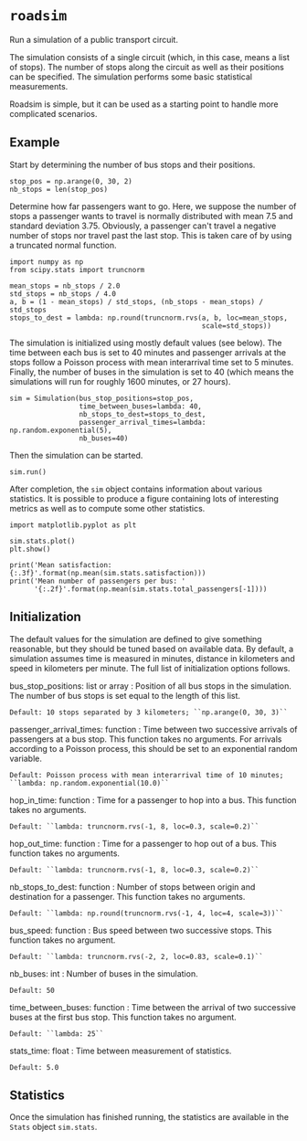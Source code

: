 # `roadsim`

Run a simulation of a public transport circuit.

The simulation consists of a single circuit (which, in this case, means a list
of stops).  The number of stops along the circuit as well as their positions
can be specified.  The simulation performs some basic statistical measurements.

Roadsim is simple, but it can be used as a starting point to handle more
complicated scenarios.


## Example

Start by determining the number of bus stops and their positions.

    stop_pos = np.arange(0, 30, 2)
    nb_stops = len(stop_pos)

Determine how far passengers want to go.  Here, we suppose the number of
stops a passenger wants to travel is normally distributed with mean 7.5 and
standard deviation 3.75.  Obviously, a passenger can't travel a negative number
of stops nor travel past the last stop.  This is taken care of by using a
truncated normal function.

    import numpy as np
    from scipy.stats import truncnorm

    mean_stops = nb_stops / 2.0
    std_stops = nb_stops / 4.0
    a, b = (1 - mean_stops) / std_stops, (nb_stops - mean_stops) / std_stops
    stops_to_dest = lambda: np.round(truncnorm.rvs(a, b, loc=mean_stops,
                                                   scale=std_stops))

The simulation is initialized using mostly default values (see below).  The
time between each bus is set to 40 minutes and passenger arrivals at the stops
follow a Poisson process with mean interarrival time set to 5 minutes.
Finally, the number of buses in the simulation is set to 40 (which means the
simulations will run for roughly 1600 minutes, or 27 hours).

    sim = Simulation(bus_stop_positions=stop_pos,
                     time_between_buses=lambda: 40,
                     nb_stops_to_dest=stops_to_dest,
                     passenger_arrival_times=lambda: np.random.exponential(5),
                     nb_buses=40)

Then the simulation can be started.

    sim.run()

After completion, the `sim` object contains information about various
statistics.  It is possible to produce a figure containing lots of interesting
metrics as well as to compute some other statistics.

    import matplotlib.pyplot as plt

    sim.stats.plot()
    plt.show()

    print('Mean satisfaction: {:.3f}'.format(np.mean(sim.stats.satisfaction)))
    print('Mean number of passengers per bus: '
          '{:.2f}'.format(np.mean(sim.stats.total_passengers[-1])))


## Initialization

The default values for the simulation are defined to give something
reasonable, but they should be tuned based on available data.  By default,
a simulation assumes time is measured in minutes, distance in kilometers
and speed in kilometers per minute.  The full list of initialization
options follows.

bus_stop_positions: list or array
:   Position of all bus stops in the simulation.  The number of bus stops
    is set equal to the length of this list.

    Default: 10 stops separated by 3 kilometers; ``np.arange(0, 30, 3)``

passenger_arrival_times: function
:   Time between two successive arrivals of passengers at a bus stop.  This
    function takes no arguments.  For arrivals according to a Poisson process,
    this should be set to an exponential random variable.

    Default: Poisson process with mean interarrival time of 10 minutes; ``lambda: np.random.exponential(10.0)``

hop_in_time: function
:   Time for a passenger to hop into a bus.  This function takes no
    arguments.

    Default: ``lambda: truncnorm.rvs(-1, 8, loc=0.3, scale=0.2)``

hop_out_time: function
:   Time for a passenger to hop out of a bus.  This function takes no
    arguments.

    Default: ``lambda: truncnorm.rvs(-1, 8, loc=0.3, scale=0.2)``

nb_stops_to_dest: function
:   Number of stops between origin and destination for a passenger.  This
    function takes no arguments.

    Default: ``lambda: np.round(truncnorm.rvs(-1, 4, loc=4, scale=3))``

bus_speed: function
:   Bus speed between two successive stops.  This function takes no
    argument.

    Default: ``lambda: truncnorm.rvs(-2, 2, loc=0.83, scale=0.1)``

nb_buses: int
:   Number of buses in the simulation.

    Default: 50

time_between_buses: function
:   Time between the arrival of two successive buses at the first bus stop.
    This function takes no argument.

    Default: ``lambda: 25``

stats_time: float
:   Time between measurement of statistics.

    Default: 5.0

## Statistics

Once the simulation has finished running, the statistics are available in
the ``Stats`` object ``sim.stats``.

